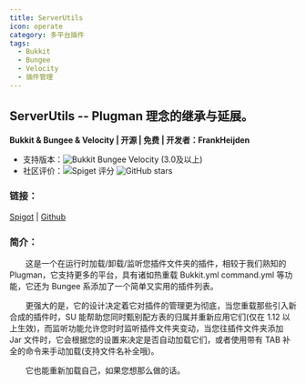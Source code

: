 ```yaml
---
title: ServerUtils
icon: operate
category: 多平台插件
tags:
  - Bukkit
  - Bungee
  - Velocity  
  - 插件管理
---
```


## ServerUtils -- Plugman 理念的继承与延展。

**Bukkit & Bungee & Velocity | 开源 | 免费 | 开发者：FrankHeijden**

* 支持版本：![Bukkit](https://img.shields.io/spiget/tested-versions/79599?label=Bukkit) Bungee  Velocity (3.0及以上)
* 社区评价：![Spiget 评分](https://img.shields.io/spiget/rating/79599?label=Spigot%20%E8%AF%84%E5%88%86&style=flat-square) ![GitHub stars](https://img.shields.io/github/stars/FrankHeijden/ServerUtils?label=GitHub%20stars&style=flat-square)


### 链接：

[Spigot](https://www.spigotmc.org/resources/79599/) | [Github](https://github.com/FrankHeijden/ServerUtils)

### 简介：

&emsp;&emsp;这是一个在运行时加载/卸载/监听您插件文件夹的插件，相较于我们熟知的 Plugman，它支持更多的平台，具有诸如热重载 Bukkit.yml command.yml 等功能，它还为 Bungee 系添加了一个简单又实用的插件列表。

&emsp;&emsp;更强大的是，它的设计决定着它对插件的管理更为彻底，当您重载那些引入新合成的插件时，SU 能帮助您同时甄别配方表的归属并重新应用它们(仅在 1.12 以上生效)，而监听功能允许您时时监听插件文件夹变动，当您往插件文件夹添加 Jar 文件时，它会根据您的设置来决定是否自动加载它们，或者使用带有 TAB 补全的命令来手动加载(支持文件名补全哦)。

&emsp;&emsp;它也能重新加载自己，如果您想那么做的话。